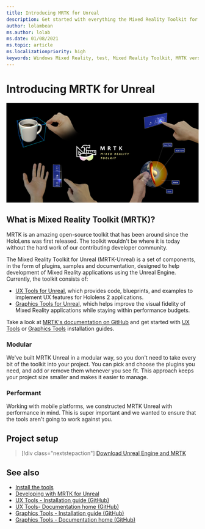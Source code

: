 ```yaml
---
title: Introducing MRTK for Unreal
description: Get started with everything the Mixed Reality Toolkit for Unreal has to offer new mixed reality developers.
author: lolambean
ms.author: lolab
ms.date: 01/08/2021
ms.topic: article
ms.localizationpriority: high
keywords: Windows Mixed Reality, test, Mixed Reality Toolkit, MRTK version 2, MRTK, tools, SDK, HoloLens, HoloLens 2, mixed reality headset, windows mixed reality headset, virtual reality headset, cross-platform
---
```


# Introducing MRTK for Unreal

![MRTK banner image](../../design/images/MRTK_UX_Hero.png)

## What is Mixed Reality Toolkit (MRTK)?

MRTK is an amazing open-source toolkit that has been around since the HoloLens was first released. The toolkit wouldn't be where it is today without the hard work of our contributing developer community. 

The Mixed Reality Toolkit for Unreal (MRTK-Unreal) is a set of components, in the form of plugins, samples and documentation, designed to help development of Mixed Reality applications using the Unreal Engine. Currently, the toolkit consists of:
* [UX Tools for Unreal](https://github.com/microsoft/MixedReality-UXTools-Unreal), which provides code, blueprints, and examples to implement UX features for Hololens 2 applications.
* [Graphics Tools for Unreal](https://github.com/microsoft/MixedReality-GraphicsTools-Unreal), which helps improve the visual fidelity of Mixed Reality applications while staying within performance budgets.

Take a look at [MRTK's documentation on GitHub](https://microsoft.github.io/MixedReality-UXTools-Unreal/README.html) and get started with [UX Tools](https://microsoft.github.io/MixedReality-UXTools-Unreal/Docs/Installation.html) or [Graphics Tools](https://github.com/microsoft/MixedReality-GraphicsTools-Unreal/blob/main/Docs/Installation.md) installation guides.

### Modular

We've built MRTK Unreal in a modular way, so you don't need to take every bit of the toolkit into your project. You can pick and choose the plugins you need, and add or remove them whenever you see fit. This approach keeps your project size smaller and makes it easier to manage.  

### Performant

Working with mobile platforms, we constructed MRTK Unreal with performance in mind. This is super important and we wanted to ensure that the tools aren't going to work against you.

## Project setup

> [!div class="nextstepaction"]
> [Download Unreal Engine and MRTK](unreal-project-setup.md)

## See also

* [Install the tools](../install-the-tools.md)
* [Developing with MRTK for Unreal](unreal-development-overview.md)
* [UX Tools - Installation guide (GitHub)](https://microsoft.github.io/MixedReality-UXTools-Unreal/Docs/Installation.html)
* [UX Tools- Documentation home (GitHub)](https://microsoft.github.io/MixedReality-UXTools-Unreal/README.html)
* [Graphics Tools - Installation guide (GitHub)](https://github.com/microsoft/MixedReality-GraphicsTools-Unreal/blob/main/Docs/Installation.md)
* [Graphics Tools - Documentation home (GitHub)](https://github.com/microsoft/MixedReality-GraphicsTools-Unreal/)